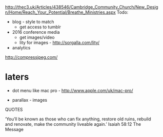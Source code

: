 
http://thec3.uk/Articles/438546/Cambridge_Community_Church/New_Design/Home/Reach_Your_Potential/Breathe_Ministries.aspx
Todo:

* blog - style to match
    - get access to tumblr
* 2016 conference media
   - get images/video
   - lity for images - http://sorgalla.com/lity/
* analytics


http://compressjpeg.com/


# laters

* dot menu like mac pro - http://www.apple.com/uk/mac-pro/
- parallax - images


QUOTES


‘You’ll be known as those who can fix anything, restore old ruins, rebuild and renovate, make the community liveable again.’
Isaiah 58:12 The Message
